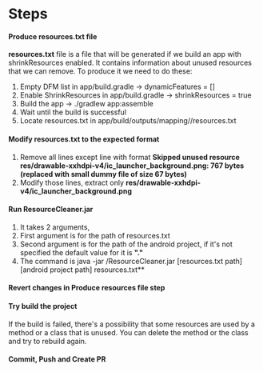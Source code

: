 # Steps

#### Produce resources.txt file
**resources.txt** file is a file that will be generated if we build an app with shrinkResources enabled. It contains information about unused resources that we can remove. To produce it we need to do these:  
1. Empty DFM list in app/build.gradle → dynamicFeatures = []
2. Enable ShrinkResources in app/build.gradle → shrinkResources = true
3. Build the app → ./gradlew app:assemble<Variant> 
4. Wait until the build is successful
5. Locate resources.txt in app/build/outputs/mapping/<variant>/resources.txt
#### Modify resources.txt to the expected format
1. Remove all lines except line with format **Skipped unused resource res/drawable-xxhdpi-v4/ic_launcher_background.png: 767 bytes (replaced with small dummy file of size 67 bytes)**
2. Modify those lines, extract only **res/drawable-xxhdpi-v4/ic_launcher_background.png**
#### Run ResourceCleaner.jar
1. It takes 2 arguments, 
2. First argument is for the path of resources.txt
3. Second argument is for the path of the android project, if it's not specified the default value for it is **"."**
4. The command is java -jar <path to the jar>/ResourceCleaner.jar [resources.txt path] [android project path] resources.txt**
#### Revert changes in Produce resources file step
#### Try build the project
If the build is failed, there's a possibility that some resources are used by a method or a class that is unused. You can delete the method or the class and try to rebuild again.
#### Commit, Push and Create PR